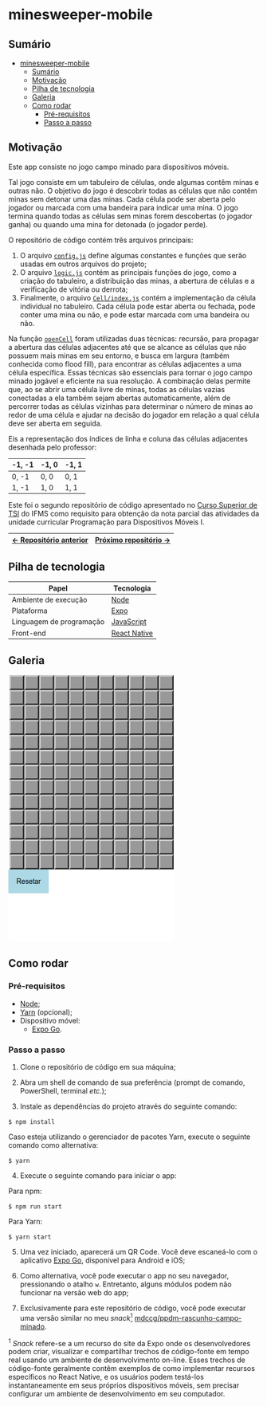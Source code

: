 # minesweeper-mobile

## Sumário

- [minesweeper-mobile](#minesweeper-mobile)
  - [Sumário](#sumário)
  - [Motivação](#motivação)
  - [Pilha de tecnologia](#pilha-de-tecnologia)
  - [Galeria](#galeria)
  - [Como rodar](#como-rodar)
    - [Pré-requisitos](#pré-requisitos)
    - [Passo a passo](#passo-a-passo)

## Motivação

Este app consiste no jogo campo minado para dispositivos móveis.

Tal jogo consiste em um tabuleiro de células, onde algumas contêm minas e outras não. O objetivo do jogo é descobrir todas as células que não contêm minas sem detonar uma das minas. Cada célula pode ser aberta pelo jogador ou marcada com uma bandeira para indicar uma mina. O jogo termina quando todas as células sem minas forem descobertas (o jogador ganha) ou quando uma mina for detonada (o jogador perde).

O repositório de código contém três arquivos principais:

1. O arquivo [`config.js`](./src/config.js) define algumas constantes e funções que serão usadas em outros arquivos do projeto;
2. O arquivo [`logic.js`](./src/logic.js) contém as principais funções do jogo, como a criação do tabuleiro, a distribuição das minas, a abertura de células e a verificação de vitória ou derrota;
3. Finalmente, o arquivo [`Cell/index.js`](./src/components/Cell/index.js) contém a implementação da célula individual no tabuleiro. Cada célula pode estar aberta ou fechada, pode conter uma mina ou não, e pode estar marcada com uma bandeira ou não.

Na função [`openCell`](./src/logic.js) foram utilizadas duas técnicas: recursão, para propagar a abertura das células adjacentes até que se alcance as células que não possuem mais minas em seu entorno, e busca em largura (também conhecida como flood fill), para encontrar as células adjacentes a uma célula específica. Essas técnicas são essenciais para tornar o jogo campo minado jogável e eficiente na sua resolução. A combinação delas permite que, ao se abrir uma célula livre de minas, todas as células vazias conectadas a ela também sejam abertas automaticamente, além de percorrer todas as células vizinhas para determinar o número de minas ao redor de uma célula e ajudar na decisão do jogador em relação a qual célula deve ser aberta em seguida.

Eis a representação dos índices de linha e coluna das células adjacentes desenhada pelo professor:

| -1, -1 | -1, 0 | -1, 1 |
|--------|-------|-------|
|  0, -1 |  0, 0 |  0, 1 |
|  1, -1 |  1, 0 |  1, 1 |

Este foi o segundo repositório de código apresentado no [Curso Superior de TSI](https://www.ifms.edu.br/campi/campus-aquidauana/cursos/graduacao/sistemas-para-internet/sistemas-para-internet) do IFMS como requisito para obtenção da nota parcial das atividades da unidade curricular Programação para Dispositivos Móveis I.

| [&larr; Repositório anterior](https://github.com/mdccg/simple-calc) | [Próximo repositório &rarr;](https://github.com/mdccg/tic-tac-toe) |
|-|-|

## Pilha de tecnologia

| Papel | Tecnologia |
|-|-|
| Ambiente de execução | [Node](https://nodejs.org/en/) |
| Plataforma | [Expo](https://expo.dev/) | 
| Linguagem de programação | [JavaScript](https://developer.mozilla.org/pt-BR/docs/Web/JavaScript) |
| Front-end | [React Native](https://reactnative.dev/) |

## Galeria

![Tela do app](./docs/home-screen.png)

## Como rodar

### Pré-requisitos

- [Node](https://nodejs.org/en/download/);
- [Yarn](https://yarnpkg.com/) (opcional);
- Dispositivo móvel:
  - [Expo Go](https://expo.dev/client).

### Passo a passo

1. Clone o repositório de código em sua máquina;
   
2. Abra um shell de comando de sua preferência (prompt de comando, PowerShell, terminal _etc_.);
   
3. Instale as dependências do projeto através do seguinte comando:

```console
$ npm install
```

Caso esteja utilizando o gerenciador de pacotes Yarn, execute o seguinte comando como alternativa:

```console
$ yarn
```

4. Execute o seguinte comando para iniciar o app:

Para npm:

```console
$ npm run start
```

Para Yarn:

```console
$ yarn start
```

5. Uma vez iniciado, aparecerá um QR Code. Você deve escaneá-lo com o aplicativo [Expo Go](https://expo.dev/client), disponível para Android e iOS;

6. Como alternativa, você pode executar o app no seu navegador, pressionando o atalho `w`. Entretanto, alguns módulos podem não funcionar na versão web do app;

7. Exclusivamente para este repositório de código, você pode executar uma versão similar no meu _snack_[<sup>1</sup>](#nota-de-rodape-1) [mdccg/ppdm-rascunho-campo-minado](https://snack.expo.dev/@mdccg/ppdm-rascunho-campo-minado).

<sup id="nota-de-rodape-1">1</sup> _Snack_ refere-se a um recurso do site da Expo onde os desenvolvedores podem criar, visualizar e compartilhar trechos de código-fonte em tempo real usando um ambiente de desenvolvimento on-line. Esses trechos de código-fonte geralmente contêm exemplos de como implementar recursos específicos no React Native, e os usuários podem testá-los instantaneamente em seus próprios dispositivos móveis, sem precisar configurar um ambiente de desenvolvimento em seu computador.
